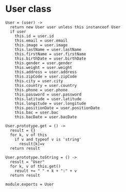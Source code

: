 # User class

    User = (user) ->
      return new User user unless this instanceof User
      if user
        this.id = user.id
        this.email = user.email
        this.image = user.image
        this.lastName = user.lastName
        this.firstName = user.firstName
        this.birthDate = user.birthDate
        this.gender = user.gender
        this.weight = user.weight
        this.address = user.address
        this.zipCode = user.zipCode
        this.city = user.city
        this.country = user.country
        this.phone = user.phone
        this.password = user.password
        this.latitude = user.latitude
        this.longitude = user.longitude
        this.positionDate = user.positionDate
        this.bac = user.bac
        this.bacDate = user.bacDate

    User.prototype.get = () ->
      result = {}
      for k, v of this
        if v and typeof v is 'string'
          result[k]=v
      return result

    User.prototype.toString = () ->
      result = "User"
      for k, v of this.get()
        result += " " + k + ":" + v
      return result

    module.exports = User
